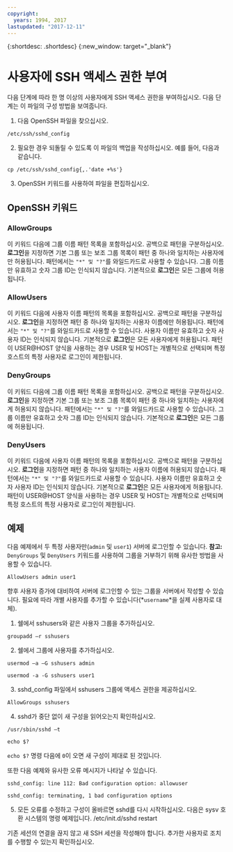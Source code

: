 ```yaml
---
copyright:
  years: 1994, 2017
lastupdated: "2017-12-11"
---
```


{:shortdesc: .shortdesc}
{:new_window: target="_blank"}

# 사용자에 SSH 액세스 권한 부여 

다음 단계에 따라 한 명 이상의 사용자에게 SSH 액세스 권한을 부여하십시오. 다음 단계는 이 파일의 구성 방법을 보여줍니다.

1. 다음 OpenSSH 파일을 찾으십시오.
```
/etc/ssh/sshd_config
```
  
2. 필요한 경우 되돌릴 수 있도록 이 파일의 백업을 작성하십시오. 예를 들어, 다음과 같습니다.
```
cp /etc/ssh/sshd_config{,.'date +%s'}
```
  
3. OpenSSH 키워드를 사용하여 파일을 편집하십시오.


## OpenSSH 키워드

### AllowGroups 

이 키워드 다음에 그룹 이름 패턴 목록을 포함하십시오. 공백으로 패턴을 구분하십시오. **로그인**을 지정하면 기본 그룹 또는 보조 그룹 목록이 패턴 중 하나와 일치하는 사용자에만 허용됩니다. 패턴에서는 `"*" 및 "?"`를 와일드카드로 사용할 수 있습니다. 그룹 이름만 유효하고 숫자 그룹 ID는 인식되지 않습니다. 기본적으로 **로그인**은 모든 그룹에 허용됩니다.

### AllowUsers 

이 키워드 다음에 사용자 이름 패턴의 목록을 포함하십시오. 공백으로 패턴을 구분하십시오. **로그인**을 지정하면 패턴 중 하나와 일치하는 사용자 이름에만 허용됩니다. 패턴에서는 `"*" 및 "?"`를 와일드카드로 사용할 수 있습니다. 사용자 이름만 유효하고 숫자 사용자 ID는 인식되지 않습니다. 기본적으로 **로그인**은 모든 사용자에게 허용됩니다. 패턴이 USER@HOST 양식을 사용하는 경우 USER 및 HOST는 개별적으로 선택되며 특정 호스트의 특정 사용자로 로그인이 제한됩니다.

### DenyGroups 

이 키워드 다음에 그룹 이름 패턴 목록을 포함하십시오. 공백으로 패턴을 구분하십시오. **로그인**을 지정하면 기본 그룹 또는 보조 그룹 목록이 패턴 중 하나와 일치하는 사용자에게 허용되지 않습니다. 패턴에서는 `"*" 및 "?"`를 와일드카드로 사용할 수 있습니다. 그룹 이름만 유효하고 숫자 그룹 ID는 인식되지 않습니다. 기본적으로 **로그인**은 모든 그룹에 허용됩니다.

### DenyUsers 

이 키워드 다음에 사용자 이름 패턴의 목록을 포함하십시오. 공백으로 패턴을 구분하십시오. **로그인**을 지정하면 패턴 중 하나와 일치하는 사용자 이름에 허용되지 않습니다. 패턴에서는 `"*" 및 "?"`를 와일드카드로 사용할 수 있습니다. 사용자 이름만 유효하고 숫자 사용자 ID는 인식되지 않습니다. 기본적으로 **로그인**은 모든 사용자에게 허용됩니다. 패턴이 USER@HOST 양식을 사용하는 경우 USER 및 HOST는 개별적으로 선택되며 특정 호스트의 특정 사용자로 로그인이 제한됩니다.

## 예제

다음 예제에서 두 특정 사용자만(`admin` 및 `user1`) 서버에 로그인할 수 있습니다.
**참고:** `DenyGroups` 및 `DenyUsers` 키워드를 사용하여 그룹을 거부하기 위해 유사한 방법을 사용할 수 있습니다.
```
AllowUsers admin user1
```

향후 사용자 증가에 대비하여 서버에 로그인할 수 있는 그룹을 서버에서 작성할 수 있습니다. 필요에 따라 개별 사용자를 추가할 수 있습니다(*`username`*을 실제 사용자로 대체).

1. 쉘에서 sshusers와 같은 사용자 그룹을 추가하십시오.
```
groupadd –r sshusers
```

2. 쉘에서 그룹에 사용자를 추가하십시오.
```
usermod –a –G sshusers admin
```
```
usermod -a -G sshusers user1
```

3. sshd_config 파일에서 sshusers 그룹에 액세스 권한을 제공하십시오.
```
AllowGroups sshusers
```

4. sshd가 중단 없이 새 구성을 읽어오는지 확인하십시오.
```
/usr/sbin/sshd –t
```

```
echo $?
```

  `echo $?` 명령 다음에 `0`이 오면 새 구성이 제대로 된 것입니다.

  또한 다음 예제와 유사한 오류 메시지가 나타날 수 있습니다.
```
sshd_config: line 112: Bad configuration option: allowuser
```

```
sshd_config: terminating, 1 bad configuration options
```

5. 모든 오류를 수정하고 구성이 올바르면 sshd를 다시 시작하십시오. 다음은 sysv 호환 시스템의 명령 예제입니다.
  /etc/init.d/sshd restart

기존 세션의 연결을 끊지 않고 새 SSH 세션을 작성해야 합니다. 추가한 사용자로 조치를 수행할 수 있는지 확인하십시오.
